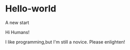 # Hello-world
A new start

Hi Humans!

I like programming,but I'm still a novice.
Please enlighten!
